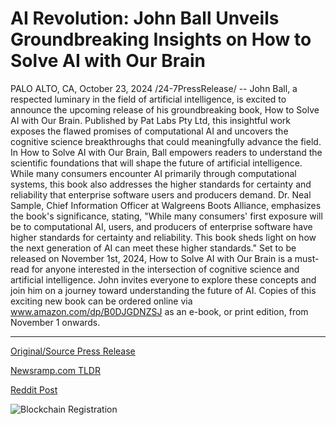 # AI Revolution: John Ball Unveils Groundbreaking Insights on How to Solve AI with Our Brain

PALO ALTO, CA, October 23, 2024 /24-7PressRelease/ -- John Ball, a respected luminary in the field of artificial intelligence, is excited to announce the upcoming release of his groundbreaking book, How to Solve AI with Our Brain. Published by Pat Labs Pty Ltd, this insightful work exposes the flawed promises of computational AI and uncovers the cognitive science breakthroughs that could meaningfully advance the field.  In How to Solve AI with Our Brain, Ball empowers readers to understand the scientific foundations that will shape the future of artificial intelligence. While many consumers encounter AI primarily through computational systems, this book also addresses the higher standards for certainty and reliability that enterprise software users and producers demand.  Dr. Neal Sample, Chief Information Officer at Walgreens Boots Alliance, emphasizes the book's significance, stating, "While many consumers' first exposure will be to computational AI, users, and producers of enterprise software have higher standards for certainty and reliability. This book sheds light on how the next generation of AI can meet these higher standards."  Set to be released on November 1st, 2024, How to Solve AI with Our Brain is a must-read for anyone interested in the intersection of cognitive science and artificial intelligence. John invites everyone to explore these concepts and join him on a journey toward understanding the future of AI.  Copies of this exciting new book can be ordered online via www.amazon.com/dp/B0DJGDNZSJ as an e-book, or print edition, from November 1 onwards. 

---

[Original/Source Press Release](https://www.24-7pressrelease.com/press-release/515509/ai-revolution-john-ball-unveils-groundbreaking-insights-on-how-to-solve-ai-with-our-brain)
                    

[Newsramp.com TLDR](https://newsramp.com/curated-news/renowned-ai-expert-john-ball-announces-release-of-groundbreaking-book/5c72ed1e6f0fea1939e1310f00aabf30) 

 



[Reddit Post](https://www.reddit.com/r/BookNews/comments/1ga4iux/renowned_ai_expert_john_ball_announces_release_of/) 



![Blockchain Registration](https://cdn.newsramp.app/24-7PressRelease/qrcode/2410/23/mailXdI5.webp)